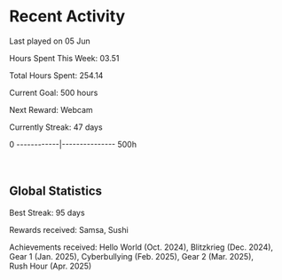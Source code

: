 # Recent Activity
Last played on 05 Jun  

Hours Spent This Week: 03.51  

Total Hours Spent: 254.14  

Current Goal: 500 hours  

Next Reward: Webcam

Currently Streak: 47 days 

0 ------------|--------------- 500h  
<br><br>

## Global Statistics
Best Streak: 95 days

Rewards received: Samsa, Sushi

Achievements received: Hello World (Oct. 2024), Blitzkrieg (Dec. 2024), Gear 1 (Jan. 2025), Cyberbullying (Feb. 2025), Gear 2 (Mar. 2025),  
Rush Hour (Apr. 2025)
